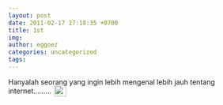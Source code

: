 ```yaml
---
layout: post
date: 2011-02-17 17:18:35 +0700
title: 1st
img: 
author: eggoez
categories: uncategorized
tags: 
---
```

<p>Hanyalah seorang yang ingin lebih mengenal lebih jauh tentang internet……… <img src="https://eggoez.bitbucket.io/wp-content/emojione/png/1f643.png" alt=":)" class="emojione" style="font-size:inherit;height:3ex;width:3.1ex;min-height:20px;min-width:20px;display:inline-block;margin:-.2ex .15em .2ex;line-height:normal;vertical-align:middle"></p>